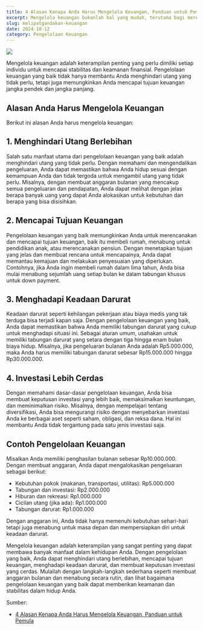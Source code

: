```yaml
---
title: 4 Alasan Kenapa Anda Harus Mengelola Keuangan, Panduan untuk Pemula
excerpt: Mengelola keuangan bukanlah hal yang mudah, terutama bagi mereka yang baru belajar. Namun, dengan pemahaman yang tepat, Anda dapat membuat keuangan Anda lebih teratur dan siap menghadapi berbagai situasi.
slug: melipatgandakan-keuangan
date: 2024-10-12
category: Pengelolaan Keuangan
---
```

![](women-hands-holding-tablet-clipboard.webp)

Mengelola keuangan adalah keterampilan penting yang perlu dimiliki setiap individu untuk mencapai stabilitas dan keamanan finansial. Pengelolaan keuangan yang baik tidak hanya membantu Anda menghindari utang yang tidak perlu, tetapi juga memungkinkan Anda mencapai tujuan keuangan jangka pendek dan jangka panjang.

## Alasan Anda Harus Mengelola Keuangan
Berikut ini alasan Anda harus mengelola keuangan:

## 1. Menghindari Utang Berlebihan
Salah satu manfaat utama dari pengelolaan keuangan yang baik adalah menghindari utang yang tidak perlu. Dengan memahami dan mengendalikan pengeluaran, Anda dapat memastikan bahwa Anda hidup sesuai dengan kemampuan Anda dan tidak tergoda untuk mengambil utang yang tidak perlu. Misalnya, dengan membuat anggaran bulanan yang mencakup semua pengeluaran dan pendapatan, Anda dapat melihat dengan jelas berapa banyak uang yang dapat Anda alokasikan untuk kebutuhan dan berapa yang bisa disisihkan.

## 2. Mencapai Tujuan Keuangan
Pengelolaan keuangan yang baik memungkinkan Anda untuk merencanakan dan mencapai tujuan keuangan, baik itu membeli rumah, menabung untuk pendidikan anak, atau merencanakan pensiun. Dengan menetapkan tujuan yang jelas dan membuat rencana untuk mencapainya, Anda dapat memantau kemajuan dan melakukan penyesuaian yang diperlukan. Contohnya, jika Anda ingin membeli rumah dalam lima tahun, Anda bisa mulai menabung sejumlah uang setiap bulan ke dalam tabungan khusus untuk down payment.

## 3. Menghadapi Keadaan Darurat
Keadaan darurat seperti kehilangan pekerjaan atau biaya medis yang tak terduga bisa terjadi kapan saja. Dengan pengelolaan keuangan yang baik, Anda dapat memastikan bahwa Anda memiliki tabungan darurat yang cukup untuk menghadapi situasi ini. Sebagai aturan umum, usahakan untuk memiliki tabungan darurat yang setara dengan tiga hingga enam bulan biaya hidup. Misalnya, jika pengeluaran bulanan Anda adalah Rp5.000.000, maka Anda harus memiliki tabungan darurat sebesar Rp15.000.000 hingga Rp30.000.000.

## 4. Investasi Lebih Cerdas
Dengan memahami dasar-dasar pengelolaan keuangan, Anda bisa membuat keputusan investasi yang lebih baik, memaksimalkan keuntungan, dan meminimalkan risiko. Misalnya, dengan mempelajari tentang diversifikasi, Anda bisa mengurangi risiko dengan menyebarkan investasi Anda ke berbagai aset seperti saham, obligasi, dan reksa dana. Hal ini membantu Anda tidak tergantung pada satu jenis investasi saja.

## Contoh Pengelolaan Keuangan
Misalkan Anda memiliki penghasilan bulanan sebesar Rp10.000.000. Dengan membuat anggaran, Anda dapat mengalokasikan pengeluaran sebagai berikut:

- Kebutuhan pokok (makanan, transportasi, utilitas): Rp5.000.000
- Tabungan dan investasi: Rp2.000.000
- Hiburan dan rekreasi: Rp1.000.000
- Cicilan utang (jika ada): Rp1.000.000
- Tabungan darurat: Rp1.000.000

Dengan anggaran ini, Anda tidak hanya memenuhi kebutuhan sehari-hari tetapi juga menabung untuk masa depan dan mempersiapkan diri untuk keadaan darurat.

Mengelola keuangan adalah keterampilan yang sangat penting yang dapat membawa banyak manfaat dalam kehidupan Anda. Dengan pengelolaan yang baik, Anda dapat menghindari utang berlebihan, mencapai tujuan keuangan, menghadapi keadaan darurat, dan membuat keputusan investasi yang cerdas. Mulailah dengan langkah-langkah sederhana seperti membuat anggaran bulanan dan menabung secara rutin, dan lihat bagaimana pengelolaan keuangan yang baik dapat memberikan keamanan dan stabilitas dalam hidup Anda.

Sumber:
- [4 Alasan Kenapa Anda Harus Mengelola Keuangan, Panduan untuk Pemula](https://www.daya.id/kesehatan/tips-info/melipatgandakan-keuangan/4-alasan-kenapa-anda-harus-mengelola-keuangan-panduan-untuk-pemula)